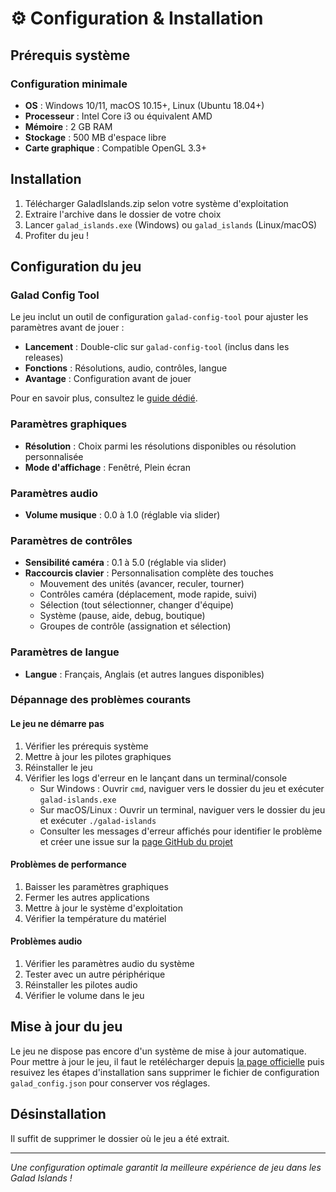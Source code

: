 # ⚙️ Configuration & Installation

## Prérequis système

### Configuration minimale

- **OS** : Windows 10/11, macOS 10.15+, Linux (Ubuntu 18.04+)
- **Processeur** : Intel Core i3 ou équivalent AMD
- **Mémoire** : 2 GB RAM
- **Stockage** : 500 MB d'espace libre
- **Carte graphique** : Compatible OpenGL 3.3+


## Installation

1. Télécharger GaladIslands.zip selon votre système d'exploitation
2. Extraire l'archive dans le dossier de votre choix
3. Lancer `galad_islands.exe` (Windows) ou `galad_islands` (Linux/macOS)
4. Profiter du jeu !

## Configuration du jeu

### Galad Config Tool

Le jeu inclut un outil de configuration `galad-config-tool` pour ajuster les paramètres avant de jouer :

- **Lancement** : Double-clic sur `galad-config-tool` (inclus dans les releases)
- **Fonctions** : Résolutions, audio, contrôles, langue
- **Avantage** : Configuration avant de jouer

Pour en savoir plus, consultez le [guide dédié](../tools/galad-config-tool.md).

### Paramètres graphiques

- **Résolution** : Choix parmi les résolutions disponibles ou résolution personnalisée
- **Mode d'affichage** : Fenêtré, Plein écran

### Paramètres audio

- **Volume musique** : 0.0 à 1.0 (réglable via slider)

### Paramètres de contrôles

- **Sensibilité caméra** : 0.1 à 5.0 (réglable via slider)
- **Raccourcis clavier** : Personnalisation complète des touches
  - Mouvement des unités (avancer, reculer, tourner)
  - Contrôles caméra (déplacement, mode rapide, suivi)
  - Sélection (tout sélectionner, changer d'équipe)
  - Système (pause, aide, debug, boutique)
  - Groupes de contrôle (assignation et sélection)

### Paramètres de langue

- **Langue** : Français, Anglais (et autres langues disponibles)

### Dépannage des problèmes courants

#### Le jeu ne démarre pas

1. Vérifier les prérequis système
2. Mettre à jour les pilotes graphiques
3. Réinstaller le jeu
4. Vérifier les logs d'erreur en le lançant dans un terminal/console
   - Sur Windows : Ouvrir `cmd`, naviguer vers le dossier du jeu et exécuter `galad-islands.exe`
   - Sur macOS/Linux : Ouvrir un terminal, naviguer vers le dossier du jeu et exécuter `./galad-islands`
   - Consulter les messages d'erreur affichés pour identifier le problème et créer une issue sur la [page GitHub du projet](https://github.com/Galad-Islands/Issues)

#### Problèmes de performance

1. Baisser les paramètres graphiques
2. Fermer les autres applications
3. Mettre à jour le système d'exploitation
4. Vérifier la température du matériel

#### Problèmes audio

1. Vérifier les paramètres audio du système
2. Tester avec un autre périphérique
3. Réinstaller les pilotes audio
4. Vérifier le volume dans le jeu

## Mise à jour du jeu

Le jeu ne dispose pas encore d'un système de mise à jour automatique. Pour mettre à jour le jeu, il faut  le retélécharger depuis [la page officielle](https://fydyr.github.io/Galad-Islands/releases/) puis resuivez les étapes d'installation sans supprimer le fichier de configuration `galad_config.json` pour conserver vos réglages.

## Désinstallation

Il suffit de supprimer le dossier où le jeu a été extrait.

---

*Une configuration optimale garantit la meilleure expérience de jeu dans les Galad Islands !*
